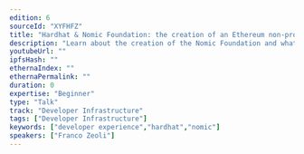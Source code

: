 ```yaml
---
edition: 6
sourceId: "XYFHFZ"
title: "Hardhat & Nomic Foundation: the creation of an Ethereum non-profit"
description: "Learn about the creation of the Nomic Foundation and what's coming next from the creators of Hardhat."
youtubeUrl: ""
ipfsHash: ""
ethernaIndex: ""
ethernaPermalink: ""
duration: 0
expertise: "Beginner"
type: "Talk"
track: "Developer Infrastructure"
tags: ["Developer Infrastructure"]
keywords: ["developer experience","hardhat","nomic"]
speakers: ["Franco Zeoli"]
---
```

